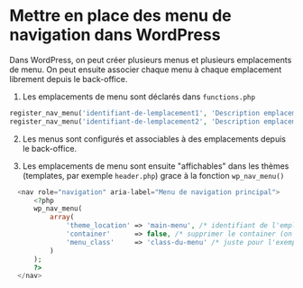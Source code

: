 # Mettre en place des menu de navigation dans WordPress

Dans WordPress, on peut créer plusieurs menus et plusieurs emplacements de menu.
On peut ensuite associer chaque menu à chaque emplacement librement depuis le back-office.

1. Les emplacements de menu sont déclarés dans `functions.php`
  
  ```php
  register_nav_menu('identifiant-de-lemplacement1', 'Description emplacement 1');
  register_nav_menu('identifiant-de-lemplacement2', 'Description emplacement 2');
  ```

2. Les menus sont configurés et associables à des emplacements depuis le back-office.

3. Les emplacements de menu sont ensuite "affichables" dans les thèmes (templates, par exemple `header.php`) grace à la fonction `wp_nav_menu()`
  
  ```php
    <nav role="navigation" aria-label="Menu de navigation principal">
		<?php
		wp_nav_menu(
			array(
				'theme_location' => 'main-menu', /* identifiant de l'emplacement de menu à afficher */
				'container'      => false, /* supprimer le container (on s'en occupe dans le code HTML) */
				'menu_class'     => 'class-du-menu' /* juste pour l'exemple (ne sert à rien ici) : permet d'ajouter une class au <ul> */
			)
		);
		?>
    </nav>
  ```
